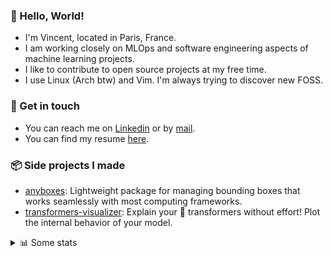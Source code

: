 ### 👋 Hello, World!

- I'm Vincent, located in Paris, France.
- I am working closely on MLOps and software engineering aspects of machine learning projects.
- I like to contribute to open source projects at my free time.
- I use Linux (Arch btw) and Vim. I'm always trying to discover new FOSS.

### 🔗 Get in touch

- You can reach me on [Linkedin](https://www.linkedin.com/in/vincent-duchauffour-3a9641155/) or by [mail](mailto:vincent.duchauffour@proton.me).
- You can find my resume [here](https://raw.githubusercontent.com/VDuchauffour/resume/main/resume.pdf).

### 📦 Side projects I made

- [anyboxes](https://github.com/VDuchauffour/anyboxes): Lightweight package for managing bounding boxes that works seamlessly with most computing frameworks.
- [transformers-visualizer](https://github.com/VDuchauffour/transformers-visualizer): Explain your 🤗 transformers without effort! Plot the internal behavior of your model. 

<details><summary>📊 Some stats</summary>  
  
<p align="center">
  <img alt="VDuchauffour's github stats" src="https://github-readme-stats.vercel.app/api?username=VDuchauffour&include_all_commits=true&show_icons=true&theme=react"/>
  <br />
  <img alt="VDuchauffour's streak stats" src="https://streak-stats.demolab.com?user=VDuchauffour&theme=react"/>
  <br />
  <img alt="VDuchauffour's language stats" src="https://github-readme-stats.vercel.app/api/top-langs/?username=VDuchauffour&count_private=true&include_all_commits=true&show_icons=true&layout=compact&theme=react"/>
  <!--   <br />
  <img alt="VDuchauffour's Wakatime stats" src="https://github-readme-stats.vercel.app/api/wakatime?username=VDuchauffour&theme=react"/> -->
</p>

#### 🧭 Wakatime stats
<!--START_SECTION:waka-->
![Code Time](http://img.shields.io/badge/Code%20Time-1%2C672%20hrs%2032%20mins-blue)

![Lines of code](https://img.shields.io/badge/From%20Hello%20World%20I%27ve%20Written-2.1%20million%20lines%20of%20code-blue)

**🐱 My GitHub Data** 

> 📦 971.3 kB Used in GitHub's Storage 
 > 
> 🚫 Not Opted to Hire
 > 
> 📜 9 Public Repositories 
 > 
> 🔑 2 Private Repositories 
 > 
**I'm an Early 🐤** 

```text
🌞 Morning                284 commits         ██░░░░░░░░░░░░░░░░░░░░░░░   07.58 % 
🌆 Daytime                1841 commits        ████████████░░░░░░░░░░░░░   49.11 % 
🌃 Evening                1271 commits        ████████░░░░░░░░░░░░░░░░░   33.90 % 
🌙 Night                  353 commits         ██░░░░░░░░░░░░░░░░░░░░░░░   09.42 % 
```
📅 **I'm Most Productive on Monday** 

```text
Monday                   772 commits         █████░░░░░░░░░░░░░░░░░░░░   20.59 % 
Tuesday                  556 commits         ████░░░░░░░░░░░░░░░░░░░░░   14.83 % 
Wednesday                592 commits         ████░░░░░░░░░░░░░░░░░░░░░   15.79 % 
Thursday                 684 commits         █████░░░░░░░░░░░░░░░░░░░░   18.24 % 
Friday                   572 commits         ████░░░░░░░░░░░░░░░░░░░░░   15.26 % 
Saturday                 324 commits         ██░░░░░░░░░░░░░░░░░░░░░░░   08.64 % 
Sunday                   249 commits         ██░░░░░░░░░░░░░░░░░░░░░░░   06.64 % 
```


📊 **This Week I Spent My Time On** 

```text
💬 Programming Languages: 
Python                   9 hrs 42 mins       █████████████████░░░░░░░░   66.99 % 
TOML                     1 hr 46 mins        ███░░░░░░░░░░░░░░░░░░░░░░   12.29 % 
conf                     1 hr 19 mins        ██░░░░░░░░░░░░░░░░░░░░░░░   09.16 % 
YAML                     36 mins             █░░░░░░░░░░░░░░░░░░░░░░░░   04.17 % 
JSON                     28 mins             █░░░░░░░░░░░░░░░░░░░░░░░░   03.33 % 
```


 Last Updated on 20/04/2024 00:39:35 UTC
<!--END_SECTION:waka-->
</details>
